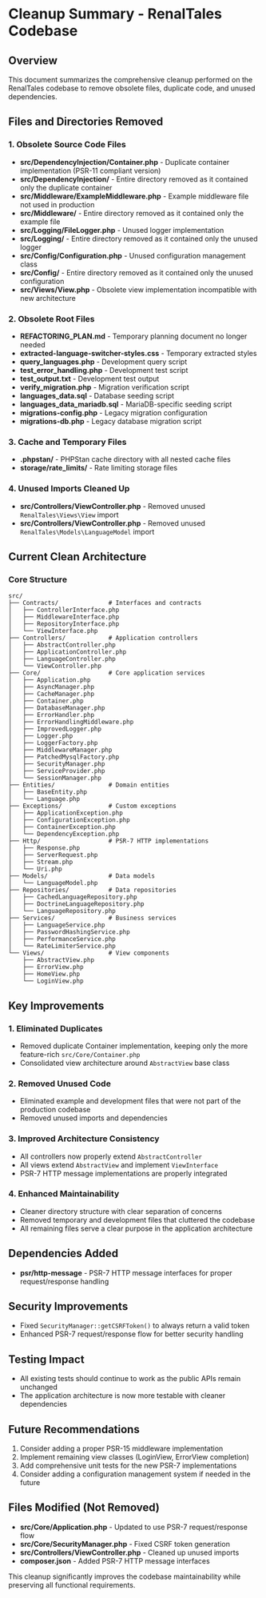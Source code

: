 # Cleanup Summary - RenalTales Codebase

## Overview
This document summarizes the comprehensive cleanup performed on the RenalTales codebase to remove obsolete files, duplicate code, and unused dependencies.

## Files and Directories Removed

### 1. Obsolete Source Code Files
- **src/DependencyInjection/Container.php** - Duplicate container implementation (PSR-11 compliant version)
- **src/DependencyInjection/** - Entire directory removed as it contained only the duplicate container
- **src/Middleware/ExampleMiddleware.php** - Example middleware file not used in production
- **src/Middleware/** - Entire directory removed as it contained only the example file
- **src/Logging/FileLogger.php** - Unused logger implementation
- **src/Logging/** - Entire directory removed as it contained only the unused logger
- **src/Config/Configuration.php** - Unused configuration management class
- **src/Config/** - Entire directory removed as it contained only the unused configuration
- **src/Views/View.php** - Obsolete view implementation incompatible with new architecture

### 2. Obsolete Root Files
- **REFACTORING_PLAN.md** - Temporary planning document no longer needed
- **extracted-language-switcher-styles.css** - Temporary extracted styles
- **query_languages.php** - Development query script
- **test_error_handling.php** - Development test script
- **test_output.txt** - Development test output
- **verify_migration.php** - Migration verification script
- **languages_data.sql** - Database seeding script
- **languages_data_mariadb.sql** - MariaDB-specific seeding script
- **migrations-config.php** - Legacy migration configuration
- **migrations-db.php** - Legacy database migration script

### 3. Cache and Temporary Files
- **.phpstan/** - PHPStan cache directory with all nested cache files
- **storage/rate_limits/** - Rate limiting storage files

### 4. Unused Imports Cleaned Up
- **src/Controllers/ViewController.php** - Removed unused `RenalTales\Views\View` import
- **src/Controllers/ViewController.php** - Removed unused `RenalTales\Models\LanguageModel` import

## Current Clean Architecture

### Core Structure
```
src/
├── Contracts/              # Interfaces and contracts
│   ├── ControllerInterface.php
│   ├── MiddlewareInterface.php
│   ├── RepositoryInterface.php
│   └── ViewInterface.php
├── Controllers/            # Application controllers
│   ├── AbstractController.php
│   ├── ApplicationController.php
│   ├── LanguageController.php
│   └── ViewController.php
├── Core/                   # Core application services
│   ├── Application.php
│   ├── AsyncManager.php
│   ├── CacheManager.php
│   ├── Container.php
│   ├── DatabaseManager.php
│   ├── ErrorHandler.php
│   ├── ErrorHandlingMiddleware.php
│   ├── ImprovedLogger.php
│   ├── Logger.php
│   ├── LoggerFactory.php
│   ├── MiddlewareManager.php
│   ├── PatchedMysqlFactory.php
│   ├── SecurityManager.php
│   ├── ServiceProvider.php
│   └── SessionManager.php
├── Entities/               # Domain entities
│   ├── BaseEntity.php
│   └── Language.php
├── Exceptions/             # Custom exceptions
│   ├── ApplicationException.php
│   ├── ConfigurationException.php
│   ├── ContainerException.php
│   └── DependencyException.php
├── Http/                   # PSR-7 HTTP implementations
│   ├── Response.php
│   ├── ServerRequest.php
│   ├── Stream.php
│   └── Uri.php
├── Models/                 # Data models
│   └── LanguageModel.php
├── Repositories/           # Data repositories
│   ├── CachedLanguageRepository.php
│   ├── DoctrineLanguageRepository.php
│   └── LanguageRepository.php
├── Services/               # Business services
│   ├── LanguageService.php
│   ├── PasswordHashingService.php
│   ├── PerformanceService.php
│   └── RateLimiterService.php
└── Views/                  # View components
    ├── AbstractView.php
    ├── ErrorView.php
    ├── HomeView.php
    └── LoginView.php
```

## Key Improvements

### 1. Eliminated Duplicates
- Removed duplicate Container implementation, keeping only the more feature-rich `src/Core/Container.php`
- Consolidated view architecture around `AbstractView` base class

### 2. Removed Unused Code
- Eliminated example and development files that were not part of the production codebase
- Removed unused imports and dependencies

### 3. Improved Architecture Consistency
- All controllers now properly extend `AbstractController`
- All views extend `AbstractView` and implement `ViewInterface`
- PSR-7 HTTP message implementations are properly integrated

### 4. Enhanced Maintainability
- Cleaner directory structure with clear separation of concerns
- Removed temporary and development files that cluttered the codebase
- All remaining files serve a clear purpose in the application architecture

## Dependencies Added
- **psr/http-message** - PSR-7 HTTP message interfaces for proper request/response handling

## Security Improvements
- Fixed `SecurityManager::getCSRFToken()` to always return a valid token
- Enhanced PSR-7 request/response flow for better security handling

## Testing Impact
- All existing tests should continue to work as the public APIs remain unchanged
- The application architecture is now more testable with cleaner dependencies

## Future Recommendations
1. Consider adding a proper PSR-15 middleware implementation
2. Implement remaining view classes (LoginView, ErrorView completion)
3. Add comprehensive unit tests for the new PSR-7 implementations
4. Consider adding a configuration management system if needed in the future

## Files Modified (Not Removed)
- **src/Core/Application.php** - Updated to use PSR-7 request/response flow
- **src/Core/SecurityManager.php** - Fixed CSRF token generation
- **src/Controllers/ViewController.php** - Cleaned up unused imports
- **composer.json** - Added PSR-7 HTTP message interfaces

This cleanup significantly improves the codebase maintainability while preserving all functional requirements.
